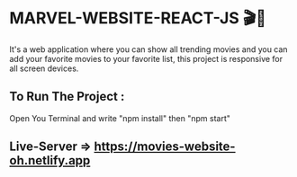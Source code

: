# MARVEL-WEBSITE-REACT-JS 🎬🎉

It's a web application where you can show all trending movies and you can add your favorite movies to your favorite list, this project is responsive for all screen devices.

## To Run The Project :

Open You Terminal and write "npm install" then "npm start"

## Live-Server => https://movies-website-oh.netlify.app
